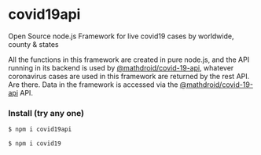 # covid19api
Open Source node.js Framework for live covid19 cases by worldwide, county &amp; states

All the functions in this framework are created in pure node.js, and the API running in its backend is used by [@mathdroid/covid-19-api](https://github.com/mathdroid/covid-19-api), whatever coronavirus cases are used in this framework are returned by the rest API. Are there. Data in the framework is accessed via the [@mathdroid/covid-19-api](https://github.com/mathdroid/covid-19-api) API.

### Install (try any one)
```sh
$ npm i covid19api
```
```sh
$ npm i covid19
```

